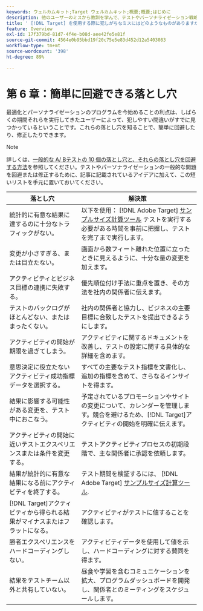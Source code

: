 ```yaml
---
keywords: ウェルカムキット;Target ウェルカムキット;概要;概要;はじめに
description: 他のユーザーのミスから教訓を学んで、テストやパーソナライゼーション戦略の一環として Adobe  [!DNL Target] を使用する際に同じ間違いを犯さないようにします。
title: ' [!DNL Target] を使用する際に犯しがちなミスにはどのようなものがありますか？また、そのようなミスを避けるにはどうすればよいですか？'
feature: Overview
exl-id: 17f379bd-81d7-4f4e-b08d-aee42fe5e81f
source-git-commit: 4564e0b95bbd19f20c75e5e83d452d12a5403083
workflow-type: tm+mt
source-wordcount: '398'
ht-degree: 89%

---
```


# 第 6 章：簡単に回避できる落とし穴

最適化とパーソナライゼーションのプログラムを今始めることの利点は、しばらくの期間それらを実行してきたユーザーによって、犯しやすい間違いがすでに見つかっているということです。これらの落とし穴を知ることで、簡単に回避したり、修正したりできます。

>[!NOTE]
>
>詳しくは、[一般的な A/ Bテストの 10 個の落とし穴と、それらの落とし穴を回避する方法](/help/main/c-activities/t-test-ab/common-ab-testing-pitfalls.md)を参照してください。テストやパーソナライゼーションの一般的な問題を回避または修正するために、記事に記載されているアイデアに加えて、この短いリストを手元に置いておいてください。

| 落とし穴 | 解決策 |
| --- | --- |
| 統計的に有意な結果に達するのに十分なトラフィックがない。 | 以下を使用： [!DNL Adobe Target] [サンプルサイズ計算ツール](/help/main/c-activities/t-test-ab/sample-size-determination.md#section_6B8725BD704C4AFE939EF2A6B6E834E6) テストを実行する必要がある時間を事前に把握し、テストを完了まで実行します。 |
| 変更が小さすぎる、または目立たない。 | 画面から数フィート離れた位置に立ったときに見えるように、十分な量の変更を加えます。 |
| アクティビティとビジネス目標の連携に失敗する。 | 優先順位付け手法に重点を置き、その方法を社内の関係者に伝えます。 |
| テストのバックログがほとんどない、またはまったくない。 | 社内の関係者と協力し、ビジネスの主要目標に合致したテストを提出できるようにします。 |
| アクティビティの開始が期限を過ぎてしまう。 | アクティビティに関するドキュメントを改善し、テストの設定に関する具体的な詳細を含めます。 |
| 意思決定に役立たないアクティビティ成功指標データを選択する。 | すべての主要なテスト指標を文書化し、追加の指標を含めて、さらなるインサイトを得ます。 |
| 結果に影響する可能性がある変更を、テスト中におこなう。 | 予定されているプロモーションやサイトの変更について、カレンダーを管理します。競合を避けるため、[!DNL Target]アクティビティの開始を明確に伝えます。 |
| アクティビティの開始に近いテストエクスペリエンスまたは条件を変更する。 | テストアクティビティプロセスの初期段階で、主な関係者に承認を依頼します。 |
| 結果が統計的に有意な結果になる前にアクティビティを終了する。 | テスト期間を検証するには、 [!DNL Adobe Target] [サンプルサイズ計算ツール](/help/main/c-activities/t-test-ab/sample-size-determination.md#section_6B8725BD704C4AFE939EF2A6B6E834E6). |
| [!DNL Target]アクティビティから得られる結果がマイナスまたはフラットになる。 | アクティビティがテストに値することを確認します。 |
| 勝者エクスペリエンスをハードコーディングしない。 | アクティビティデータを使用して値を示し、ハードコーディングに対する賛同を得ます。 |
| 結果をテストチーム以外と共有していない。 | 昼食や学習を含むコミュニケーションを拡大、プログラムダッシュボードを開発し、関係者とのミーティングをスケジュールします。 |
